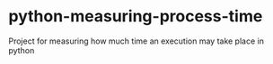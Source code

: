# python-measuring-process-time
Project for measuring how much time an execution may take place in python
